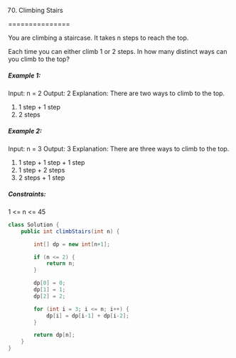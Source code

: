 70. Climbing Stairs

===============

You are climbing a staircase. It takes n steps to reach the top.

Each time you can either climb 1 or 2 steps. In how many distinct ways can you climb to the top?

##### Example 1:

Input: n = 2
Output: 2
Explanation: There are two ways to climb to the top.
1. 1 step + 1 step
2. 2 steps

##### Example 2:

Input: n = 3
Output: 3
Explanation: There are three ways to climb to the top.

1. 1 step + 1 step + 1 step
2. 1 step + 2 steps
3. 2 steps + 1 step


##### Constraints:

1 <= n <= 45

```java
class Solution {
    public int climbStairs(int n) {

        int[] dp = new int[n+1];

        if (n <= 2) {
            return n;
        }

        dp[0] = 0;
        dp[1] = 1;
        dp[2] = 2;

        for (int i = 3; i <= n; i++) {
            dp[i] = dp[i-1] + dp[i-2];
        }

        return dp[n];
    }
}
```

